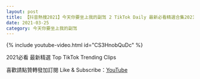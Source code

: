 ```yaml
---
layout: post
title: 【抖音熱搜2021】今天你要坐上我的副驾 2 TikTok Daily 最新必看精選合集2021 03 25
date: 2021-03-25
category: 今天你要坐上我的副驾
---
```


{% include youtube-video.html id="CS3HnobQuDc" %}

2021必看 最新精選 Top TikTok Trending Clips

喜歡請點贊轉發加訂閱 Like & Subscribe：[YouTube](https://www.youtube.com/channel/UCAoR7VcanIPd04uEq_GIylA/videos)

